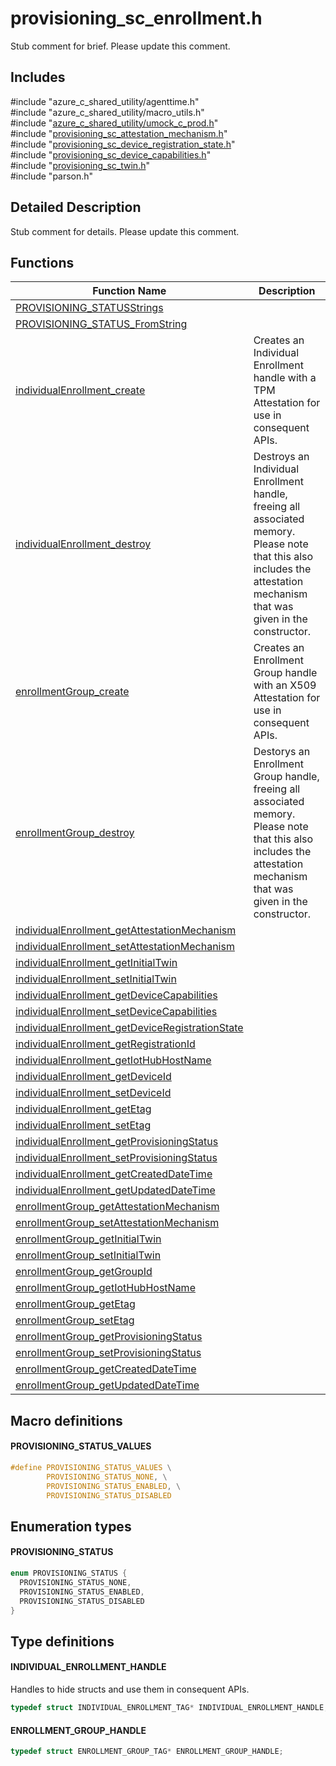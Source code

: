 # provisioning_sc_enrollment.h 

Stub comment for brief. Please update this comment.

## Includes

\#include "azure_c_shared_utility/agenttime.h"  
\#include "azure_c_shared_utility/macro_utils.h"  
\#include "[azure_c_shared_utility/umock_c_prod.h](iot-c-ref-umock-c-prod-h.md)"  
\#include "[provisioning_sc_attestation_mechanism.h](iot-c-ref-provisioning-sc-attestation-mechanism-h.md)"  
\#include "[provisioning_sc_device_registration_state.h](iot-c-ref-provisioning-sc-device-registration-state-h.md)"  
\#include "[provisioning_sc_device_capabilities.h](iot-c-ref-provisioning-sc-device-capabilities-h.md)"  
\#include "[provisioning_sc_twin.h](iot-c-ref-provisioning-sc-twin-h.md)"  
\#include "parson.h"  

## Detailed Description

Stub comment for details. Please update this comment.

## Functions

Function Name                  | Description                                
--------------------------------|---------------------------------------------
[PROVISIONING_STATUSStrings](./iot-c-ref-provisioning-sc-enrollment-h/provisioning-statusstrings.md)            | 
[PROVISIONING_STATUS_FromString](./iot-c-ref-provisioning-sc-enrollment-h/provisioning-status-fromstring.md)            | 
[individualEnrollment_create](./iot-c-ref-provisioning-sc-enrollment-h/individualenrollment-create.md)            | Creates an Individual Enrollment handle with a TPM Attestation for use in consequent APIs.
[individualEnrollment_destroy](./iot-c-ref-provisioning-sc-enrollment-h/individualenrollment-destroy.md)            | Destroys an Individual Enrollment handle, freeing all associated memory. Please note that this also includes the attestation mechanism that was given in the constructor.
[enrollmentGroup_create](./iot-c-ref-provisioning-sc-enrollment-h/enrollmentgroup-create.md)            | Creates an Enrollment Group handle with an X509 Attestation for use in consequent APIs.
[enrollmentGroup_destroy](./iot-c-ref-provisioning-sc-enrollment-h/enrollmentgroup-destroy.md)            | Destorys an Enrollment Group handle, freeing all associated memory. Please note that this also includes the attestation mechanism that was given in the constructor.
[individualEnrollment_getAttestationMechanism](./iot-c-ref-provisioning-sc-enrollment-h/individualenrollment-getattestationmechanism.md)            | 
[individualEnrollment_setAttestationMechanism](./iot-c-ref-provisioning-sc-enrollment-h/individualenrollment-setattestationmechanism.md)            | 
[individualEnrollment_getInitialTwin](./iot-c-ref-provisioning-sc-enrollment-h/individualenrollment-getinitialtwin.md)            | 
[individualEnrollment_setInitialTwin](./iot-c-ref-provisioning-sc-enrollment-h/individualenrollment-setinitialtwin.md)            | 
[individualEnrollment_getDeviceCapabilities](./iot-c-ref-provisioning-sc-enrollment-h/individualenrollment-getdevicecapabilities.md)            | 
[individualEnrollment_setDeviceCapabilities](./iot-c-ref-provisioning-sc-enrollment-h/individualenrollment-setdevicecapabilities.md)            | 
[individualEnrollment_getDeviceRegistrationState](./iot-c-ref-provisioning-sc-enrollment-h/individualenrollment-getdeviceregistrationstate.md)            | 
[individualEnrollment_getRegistrationId](./iot-c-ref-provisioning-sc-enrollment-h/individualenrollment-getregistrationid.md)            | 
[individualEnrollment_getIotHubHostName](./iot-c-ref-provisioning-sc-enrollment-h/individualenrollment-getiothubhostname.md)            | 
[individualEnrollment_getDeviceId](./iot-c-ref-provisioning-sc-enrollment-h/individualenrollment-getdeviceid.md)            | 
[individualEnrollment_setDeviceId](./iot-c-ref-provisioning-sc-enrollment-h/individualenrollment-setdeviceid.md)            | 
[individualEnrollment_getEtag](./iot-c-ref-provisioning-sc-enrollment-h/individualenrollment-getetag.md)            | 
[individualEnrollment_setEtag](./iot-c-ref-provisioning-sc-enrollment-h/individualenrollment-setetag.md)            | 
[individualEnrollment_getProvisioningStatus](./iot-c-ref-provisioning-sc-enrollment-h/individualenrollment-getprovisioningstatus.md)            | 
[individualEnrollment_setProvisioningStatus](./iot-c-ref-provisioning-sc-enrollment-h/individualenrollment-setprovisioningstatus.md)            | 
[individualEnrollment_getCreatedDateTime](./iot-c-ref-provisioning-sc-enrollment-h/individualenrollment-getcreateddatetime.md)            | 
[individualEnrollment_getUpdatedDateTime](./iot-c-ref-provisioning-sc-enrollment-h/individualenrollment-getupdateddatetime.md)            | 
[enrollmentGroup_getAttestationMechanism](./iot-c-ref-provisioning-sc-enrollment-h/enrollmentgroup-getattestationmechanism.md)            | 
[enrollmentGroup_setAttestationMechanism](./iot-c-ref-provisioning-sc-enrollment-h/enrollmentgroup-setattestationmechanism.md)            | 
[enrollmentGroup_getInitialTwin](./iot-c-ref-provisioning-sc-enrollment-h/enrollmentgroup-getinitialtwin.md)            | 
[enrollmentGroup_setInitialTwin](./iot-c-ref-provisioning-sc-enrollment-h/enrollmentgroup-setinitialtwin.md)            | 
[enrollmentGroup_getGroupId](./iot-c-ref-provisioning-sc-enrollment-h/enrollmentgroup-getgroupid.md)            | 
[enrollmentGroup_getIotHubHostName](./iot-c-ref-provisioning-sc-enrollment-h/enrollmentgroup-getiothubhostname.md)            | 
[enrollmentGroup_getEtag](./iot-c-ref-provisioning-sc-enrollment-h/enrollmentgroup-getetag.md)            | 
[enrollmentGroup_setEtag](./iot-c-ref-provisioning-sc-enrollment-h/enrollmentgroup-setetag.md)            | 
[enrollmentGroup_getProvisioningStatus](./iot-c-ref-provisioning-sc-enrollment-h/enrollmentgroup-getprovisioningstatus.md)            | 
[enrollmentGroup_setProvisioningStatus](./iot-c-ref-provisioning-sc-enrollment-h/enrollmentgroup-setprovisioningstatus.md)            | 
[enrollmentGroup_getCreatedDateTime](./iot-c-ref-provisioning-sc-enrollment-h/enrollmentgroup-getcreateddatetime.md)            | 
[enrollmentGroup_getUpdatedDateTime](./iot-c-ref-provisioning-sc-enrollment-h/enrollmentgroup-getupdateddatetime.md)            | 

## Macro definitions

#### PROVISIONING_STATUS_VALUES

```C
#define PROVISIONING_STATUS_VALUES \
        PROVISIONING_STATUS_NONE, \
        PROVISIONING_STATUS_ENABLED, \
        PROVISIONING_STATUS_DISABLED 
```

## Enumeration types

#### PROVISIONING_STATUS

```C
enum PROVISIONING_STATUS {
  PROVISIONING_STATUS_NONE,
  PROVISIONING_STATUS_ENABLED,
  PROVISIONING_STATUS_DISABLED
}
```

## Type definitions

#### INDIVIDUAL_ENROLLMENT_HANDLE

Handles to hide structs and use them in consequent APIs. 

```C
typedef struct INDIVIDUAL_ENROLLMENT_TAG* INDIVIDUAL_ENROLLMENT_HANDLE;
```

#### ENROLLMENT_GROUP_HANDLE

```C
typedef struct ENROLLMENT_GROUP_TAG* ENROLLMENT_GROUP_HANDLE;
```

